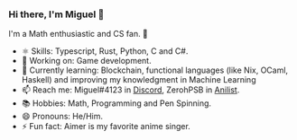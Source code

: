 ### Hi there, I'm Miguel 👋

I'm a Math enthusiastic and CS fan. 🧪

- ⚛️ Skills: Typescript, Rust, Python, C and C#.
- 🔭 Working on: Game development.
- 🌱 Currently learning: Blockchain, functional languages (like Nix, OCaml, Haskell) and improving my knowledgment in Machine Learning
- 📫 Reach me: Miguel#4123 in [Discord](https://discord.com/new), ZerohPSB in [Anilist](https://anilist.co/).
- 📚 Hobbies: Math, Programming and Pen Spinning.
- 😄 Pronouns: He/Him.
- ⚡ Fun fact: Aimer is my favorite anime singer.
